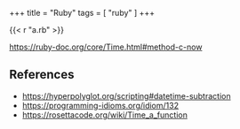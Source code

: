 +++
title = "Ruby"
tags = [ "ruby" ]
+++

{{< r "a.rb" >}}

<https://ruby-doc.org/core/Time.html#method-c-now>

## References

- <https://hyperpolyglot.org/scripting#datetime-subtraction>
- <https://programming-idioms.org/idiom/132>
- <https://rosettacode.org/wiki/Time_a_function>
